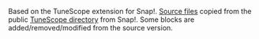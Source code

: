 Based on the TuneScope extension for Snap!.
[Source files](js/) copied from the public [TuneScope directory](https://github.com/jmoenig/Snap/tree/master/libraries/TuneScope) from Snap!.
Some blocks are added/removed/modified from the source version.
